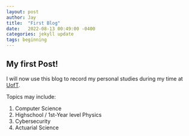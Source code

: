 ```yaml
---
layout: post
author: Jay
title:  "First Blog"
date:   2022-08-13 00:49:00 -0400
categories: jekyll update
tags: beginning
---
```


## My first Post!

I will now use this blog to record my personal studies during my time at [UofT](https://www.utoronto.ca/).

Topics may include:
1. Computer Science
2. Highschool / 1st-Year level Physics
3. Cybersecurity
4. Actuarial Science

